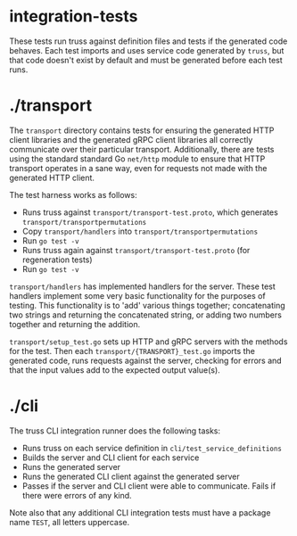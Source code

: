 # integration-tests

These tests run truss against definition files and tests if the generated code
behaves. Each test imports and uses service code generated by `truss`, but that
code doesn't exist by default and must be generated before each test runs.

# ./transport

The `transport` directory contains tests for ensuring the generated HTTP client
libraries and the generated gRPC client libraries all correctly communicate
over their particular transport. Additionally, there are tests using the
standard standard Go `net/http` module to ensure that HTTP transport operates
in a sane way, even for requests not made with the generated HTTP client.

The test harness works as follows:

- Runs truss against `transport/transport-test.proto`, which generates `transport/transportpermutations`
- Copy `transport/handlers` into `transport/transportpermutations`
- Run `go test -v`
- Runs truss again against `transport/transport-test.proto` (for regeneration tests)
- Run `go test -v`

`transport/handlers` has implemented handlers for the server. These test
handlers implement some very basic functionality for the purposes of testing.
This functionality is to 'add' various things together; concatenating two
strings and returning the concatenated string, or adding two numbers together
and returning the addition.

`transport/setup_test.go` sets up HTTP and gRPC servers with the methods for
the test. Then each `transport/{TRANSPORT}_test.go` imports the generated code,
runs requests against the server, checking for errors and that the input values
add to the expected output value(s).

# ./cli

The truss CLI integration runner does the following tasks:

- Runs truss on each service definition in `cli/test_service_definitions`
- Builds the server and CLI client for each service
- Runs the generated server
- Runs the generated CLI client against the generated server
- Passes if the server and CLI client were able to communicate. Fails if there
  were errors of any kind.

Note also that any additional CLI integration tests must have a package name
`TEST`, all letters uppercase.


